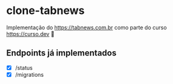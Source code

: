 # clone-tabnews

Implementação do https://tabnews.com.br como parte do curso https://curso.dev 🚀

## Endpoints já implementados

- [x] /status
- [x] /migrations
